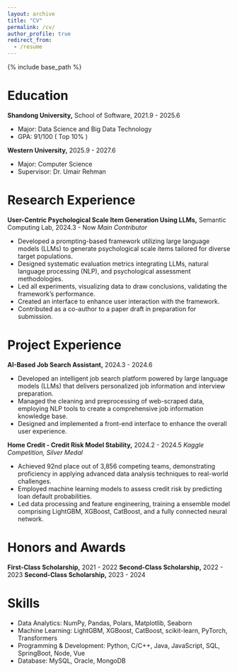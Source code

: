 ```yaml
---
layout: archive
title: "CV"
permalink: /cv/
author_profile: true
redirect_from:
  - /resume
---
```


{% include base_path %}

Education
======
**Shandong University,** School of Software, 2021.9 - 2025.6
- Major: Data Science and Big Data Technology
- GPA: 91/100 ( Top 10% )

**Western University,** 2025.9 - 2027.6
- Major: Computer Science
- Supervisor: Dr. Umair Rehman

Research Experience
======
**User-Centric Psychological Scale Item Generation Using LLMs,** Semantic Computing Lab, 2024.3 - Now
*Main Contributor*
- Developed a prompting-based framework utilizing large language models (LLMs) to generate psychological scale items tailored for diverse target populations. 
- Designed systematic evaluation metrics integrating LLMs, natural language processing (NLP), and psychological assessment methodologies. 
- Led all experiments, visualizing data to draw conclusions, validating the framework’s performance. 
- Created an interface to enhance user interaction with the framework. 
- Contributed as a co-author to a paper draft in preparation for submission.


Project Experience
======
**AI-Based Job Search Assistant,** 2024.3 - 2024.6
- Developed an intelligent job search platform powered by large language models (LLMs) that delivers personalized job information and interview preparation. 
- Managed the cleaning and preprocessing of web-scraped data, employing NLP tools to create a comprehensive job information knowledge base. 
- Designed and implemented a front-end interface to enhance the overall user experience.

**Home Credit - Credit Risk Model Stability,** 2024.2 - 2024.5
*Kaggle Competition, Silver Medal*
- Achieved 92nd place out of 3,856 competing teams, demonstrating proficiency in applying advanced data analysis techniques to real-world challenges. 
- Employed machine learning models to assess credit risk by predicting loan default probabilities. 
- Led data processing and feature engineering, training a ensemble model comprising LightGBM, XGBoost, CatBoost, and a fully connected neural network.


Honors and Awards
======
**First-Class Scholarship,** 2021 - 2022
**Second-Class Scholarship,** 2022 - 2023
**Second-Class Scholarship,** 2023 - 2024

Skills
======
* Data Analytics: NumPy, Pandas, Polars, Matplotlib, Seaborn
* Machine Learning: LightGBM, XGBoost, CatBoost, scikit-learn, PyTorch, Transformers
* Programming & Development: Python, C/C++, Java, JavaScript, SQL, SpringBoot, Node, Vue
* Database: MySQL, Oracle, MongoDB

 
